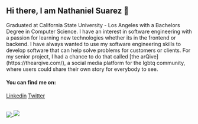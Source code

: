 

## Hi there, I am Nathaniel Suarez :wave:

<p>Graduated at California State University - Los Angeles with a Bachelors Degree in Computer Science. I have an interest in software engineering with a passion for learning new technologies whether its in the frontend or backend. I have always wanted to use my software engineering skills to develop software that can help solve problems for customers or clients. For my senior project, I had a chance to do that called [the arQive](https://thearqive.com/), a social media platform for the lgbtq community, where users could share their own story for everybody to see.
</p>

#### You can find me on:
[Linkedin](https://www.linkedin.com/in/nsuarez22) [Twitter](https://twitter.com/NathanJoSuarez)


<br>
<a href="https://github.com/redxzeta/GitHub-FrontPage">
	<img align="center" src="https://github-readme-stats.vercel.app/api?username=redxzeta&show_icons=true&theme=radical" />
</a>

<img src="https://avatars.githubusercontent.com/u/54469796"/>
